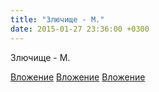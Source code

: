 ```yaml
---
title: "Злючище - М."
date: 2015-01-27 23:36:00 +0300
---
```


Злючище - М.


[Вложение](/assets/vk_photos/1/9gbYk5AR1k8.jpg)
[Вложение](/assets/vk_photos/1/ZPk3icqF2DQ.jpg)
[Вложение](/assets/vk_photos/1/EoGTwSTaZ10.jpg)

